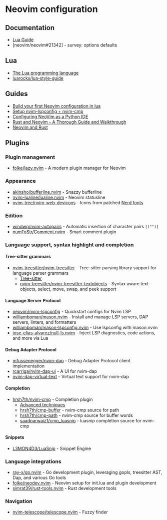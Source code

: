 # Neovim configuration
## Documentation
- [Lua Guide](https://neovim.io/doc/user/lua-guide.html)
- [neovim/neovim#21342] - survey: options defaults

## Lua
- [The Lua programming language](https://www.lua.org/)
- [luarocks/lua-style-guide](https://github.com/luarocks/lua-style-guide)

## Guides
- [Build your first Neovim configuration in lua](https://vonheikemen.github.io/devlog/tools/build-your-first-lua-config-for-neovim/)
- [Setup nvim-lspconfig + nvim-cmp](https://vonheikemen.github.io/devlog/tools/setup-nvim-lspconfig-plus-nvim-cmp/)
- [Configuring NeoVim as a Python IDE](https://www.playfulpython.com/configuring-neovim-as-a-python-ide/)
- [Rust and Neovim - A Thorough Guide and Walkthrough](https://rsdlt.github.io/posts/rust-nvim-ide-guide-walkthrough-development-debug/)
- [Neovim and Rust](https://sharksforarms.dev/posts/neovim-rust/)

## Plugins
### Plugin management
- [folke/lazy.nvim](https://github.com/folke/lazy.nvim) - A modern plugin manager for Neovim

### Appearance
- [akinsho/bufferline.nvim](https://github.com/akinsho/bufferline.nvim) - Snazzy bufferline
- [nvim-lualine/lualine.nvim](https://github.com/nvim-lualine/lualine.nvim) - Neovim statusline
- [nvim-tree/nvim-web-devicons](https://github.com/nvim-tree/nvim-web-devicons) - Icons from patched
  [Nerd fonts](https://github.com/ryanoasis/nerd-fonts)

### Edition
- [windwp/nvim-autopairs](https://github.com/windwp/nvim-autopairs) - Automatic insertion of character pairs `[("")]`
- [numToStr/Comment.nvim](https://github.com/numToStr/Comment.nvim) - Smart comment plugin

### Language support, syntax highlight and completion
#### Tree-sitter grammars
- [nvim-treesitter/nvim-treesitter](https://github.com/nvim-treesitter/nvim-treesitter) - Tree-sitter parsing library support for language parser grammars
    - [Tree-sitter](https://tree-sitter.github.io/tree-sitter/)
    - [nvim-treesitter/nvim-treesitter-textobjects](https://github.com/nvim-treesitter/nvim-treesitter-textobjects) - Syntax aware text-objects, select, move, swap, and peek support

#### Language Server Protocol
- [neovim/nvim-lspconfig](https://github.com/neovim/nvim-lspconfig) - Quickstart configs for Nvim LSP
- [williamboman/mason.nvim](https://github.com/williamboman/mason.nvim) - Install and manage LSP servers, DAP servers, linters, and formatters
- [williamboman/mason-lspconfig.nvim](https://github.com/williamboman/mason-lspconfig.nvim) - Use lspconfig with mason.nvim
- [jose-elias-alvarez/null-ls.nvim](https://github.com/jose-elias-alvarez/null-ls.nvim) - Inject LSP diagnostics, code actions, and more via Lua

#### Debug Adapter Protocol
- [mfussenegger/nvim-dap](https://github.com/mfussenegger/nvim-dap) - Debug Adapter Protocol client implementation
- [rcarriga/nvim-dap-ui](https://github.com/rcarriga/nvim-dap-ui) - A UI for nvim-dap
- [nvim-dap-virtual-text](https://github.com/theHamsta/nvim-dap-virtual-text) - Virtual text support for nvim-dap

#### Completion
- [hrsh7th/nvim-cmp](https://github.com/hrsh7th/nvim-cmp) - Completion plugin
    - [Advanced techniques](https://github.com/hrsh7th/nvim-cmp/wiki/Advanced-techniques)
    - [hrsh7th/cmp-buffer](https://github.com/hrsh7th/cmp-buffer) - nvim-cmp source for path
    - [hrsh7th/cmp-path](https://github.com/hrsh7th/cmp-path) - nvim-cmp source for buffer words
    - [saadparwaiz1/cmp_luasnip](https://github.com/saadparwaiz1/cmp_luasnip) - luasnip completion source for nvim-cmp

#### Snippets
- [L3MON4D3/LuaSnip](https://github.com/L3MON4D3/LuaSnip) - Snippet Engine

### Language integrations
- [ray-x/go.nvim](https://github.com/ray-x/go.nvim) - Go development plugin, leveraging gopls, treesitter AST, Dap, and various Go tools
- [folke/neodev.nvim](https://github.com/folke/neodev.nvim) - Neovim setup for init.lua and plugin development
- [simrat39/rust-tools.nvim](https://github.com/simrat39/rust-tools.nvim) - Rust development tools

### Navigation
- [nvim-telescope/telescope.nvim](https://github.com/nvim-telescope/telescope.nvim) - Fuzzy finder
